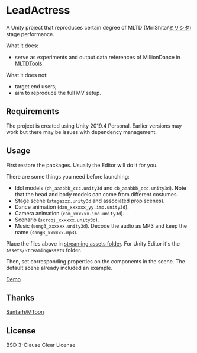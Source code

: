 # LeadActress

A Unity project that reproduces certain degree of MLTD (MiriShita/[ミリシタ](https://millionlive.idolmaster.jp/theaterdays/)) stage performance.

What it does:

- serve as experiments and output data references of MillionDance in [MLTDTools](https://github.com/OpenMLTD/MLTDTools).

What it does not:

- target end users;
- aim to reproduce the full MV setup.

## Requirements

The project is created using Unity 2019.4 Personal. Earlier versions may work but there may be issues with dependency management.

## Usage

First restore the packages. Usually the Editor will do it for you.

There are some things you need before launching:

- Idol models (`ch_aaabbb_ccc.unity3d` and `cb_aaabbb_ccc.unity3d`). Note that the head and body models can come from different costumes.
- Stage scene (`stagezzz.unity3d` and associated prop scenes).
- Dance animation (`dan_xxxxxx_yy.imo.unity3d`).
- Camera animation (`cam_xxxxxx.imo.unity3d`).
- Scenario (`scrobj_xxxxxx.unity3d`).
- Music (`song3_xxxxxx.unity3d`). Decode the audio as MP3 and keep the name (`song3_xxxxxx.mp3`).

Place the files above in [streaming assets folder](https://docs.unity3d.com/Manual/StreamingAssets.html). For Unity Editor it's the `Assets/StreamingAssets` folder.

Then, set corresponding properties on the components in the scene. The default scene already included an example.

[Demo](https://www.bilibili.com/video/BV1Vf4y1R7Us/)

## Thanks

[Santarh/MToon](https://github.com/Santarh/MToon)

## License

BSD 3-Clause Clear License
